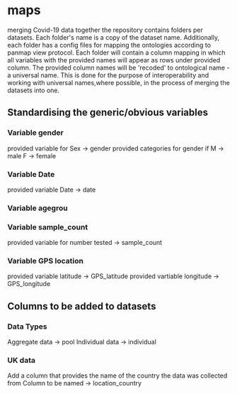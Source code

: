 # maps

merging Covid-19 data together 
the repository contains folders per datasets. Each folder's name is a copy of the dataset name. Additionally, each folder has a config files for mapping the ontologies according to panmap view protocol. Each folder will contain a column mapping in which all variables with the provided names will appear as rows under provided column. The provided column names will be 'recoded' to ontological name - a universal name. This is done for the purpose of interoperability and working with universal names,where possible, in the process of merging the datasets into one. 

## Standardising the generic/obvious variables
### Variable gender 
provided variable for Sex ->  gender 
provided categories for gender if M -> male 
                                  F -> female     
### Variable Date    
provided variable Date -> date

### Variable agegrou
### Variable sample_count
provided variable for number tested -> sample_count

### Variable GPS location
provided variable latitude -> GPS_latitude
provided vartiable longitude -> GPS_longitude
    
## Columns to be added to datasets
### Data Types
Aggregate data -> pool
Individual data -> individual

### UK data 
Add a column that provides the name of the country the data was collected from
Column to be named -> location_country


